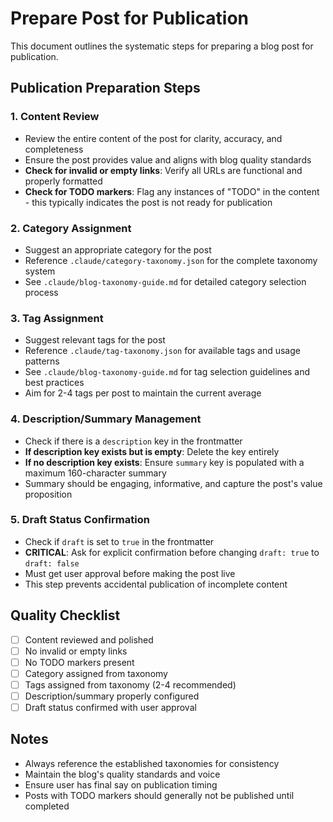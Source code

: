 # Prepare Post for Publication

This document outlines the systematic steps for preparing a blog post for publication.

## Publication Preparation Steps

### 1. Content Review
- Review the entire content of the post for clarity, accuracy, and completeness
- Ensure the post provides value and aligns with blog quality standards
- **Check for invalid or empty links**: Verify all URLs are functional and properly formatted
- **Check for TODO markers**: Flag any instances of "TODO" in the content - this typically indicates the post is not ready for publication

### 2. Category Assignment
- Suggest an appropriate category for the post
- Reference `.claude/category-taxonomy.json` for the complete taxonomy system
- See `.claude/blog-taxonomy-guide.md` for detailed category selection process

### 3. Tag Assignment
- Suggest relevant tags for the post
- Reference `.claude/tag-taxonomy.json` for available tags and usage patterns
- See `.claude/blog-taxonomy-guide.md` for tag selection guidelines and best practices
- Aim for 2-4 tags per post to maintain the current average

### 4. Description/Summary Management
- Check if there is a `description` key in the frontmatter
- **If description key exists but is empty**: Delete the key entirely
- **If no description key exists**: Ensure `summary` key is populated with a maximum 160-character summary
- Summary should be engaging, informative, and capture the post's value proposition

### 5. Draft Status Confirmation
- Check if `draft` is set to `true` in the frontmatter
- **CRITICAL**: Ask for explicit confirmation before changing `draft: true` to `draft: false`
- Must get user approval before making the post live
- This step prevents accidental publication of incomplete content

## Quality Checklist
- [ ] Content reviewed and polished
- [ ] No invalid or empty links
- [ ] No TODO markers present
- [ ] Category assigned from taxonomy
- [ ] Tags assigned from taxonomy (2-4 recommended)
- [ ] Description/summary properly configured
- [ ] Draft status confirmed with user approval

## Notes
- Always reference the established taxonomies for consistency
- Maintain the blog's quality standards and voice
- Ensure user has final say on publication timing
- Posts with TODO markers should generally not be published until completed